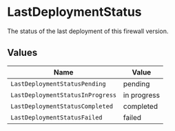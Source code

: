 # LastDeploymentStatus

The status of the last deployment of this firewall version.


## Values

| Name                             | Value                            |
| -------------------------------- | -------------------------------- |
| `LastDeploymentStatusPending`    | pending                          |
| `LastDeploymentStatusInProgress` | in progress                      |
| `LastDeploymentStatusCompleted`  | completed                        |
| `LastDeploymentStatusFailed`     | failed                           |
